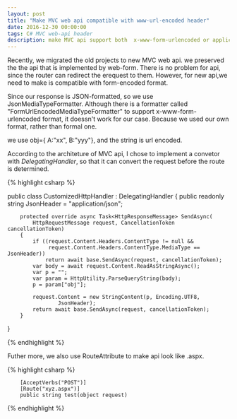 ```yaml
---
layout: post
title: "Make MVC web api compatible with www-url-encoded header"
date: 2016-12-30 00:00:00
tags: C# MVC web-api header
description: make MVC api support both  x-www-form-urlencoded or application/JSON
---
```


Recently, we migrated the old projects to new MVC web api. we preserved the the api that is implemented by web-form. There is no problem for api, since the router can redirect the erequest to them. However, for new api,we need to make is compatible with form-encoded format.

Since our response is JSON-formatted, so we use JsonMediaTypeFormatter. Although there is a formatter called "FormUrlEncodedMediaTypeFormatter" to support x-www-form-urlencoded format, it doessn't work for our case. Because we used our own format, rather than formal one.

we use obj={ A:"xx", B:"yyy"}, and the string is url encoded. 

According to the architeture of MVC api, I chose to implement a convetor with *DelegatingHandler*, so that it can convert the request before the route is determined.

{% highlight csharp %}

public class CustomizedHttpHandler : DelegatingHandler
{
        public readonly string JsonHeader = "application/json";

        protected override async Task<HttpResponseMessage> SendAsync(
            HttpRequestMessage request, CancellationToken cancellationToken)
        {
            if ((request.Content.Headers.ContentType != null &&
                 request.Content.Headers.ContentType.MediaType == JsonHeader))
                return await base.SendAsync(request, cancellationToken);
            var body = await request.Content.ReadAsStringAsync();
            var p = "";
            var param = HttpUtility.ParseQueryString(body);
            p = param["obj"];
            
            request.Content = new StringContent(p, Encoding.UTF8,
                    JsonHeader);
            return await base.SendAsync(request, cancellationToken);
        }

}

{% endhighlight %}

Futher more, we also use RouteAttribute to make api look like .aspx.

{% highlight csharp %}

        [AcceptVerbs("POST")]
        [Route("xyz.aspx")]
        public string test(object request)
        
{% endhighlight %}


